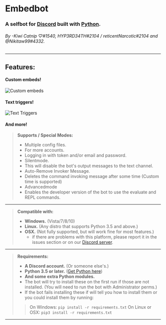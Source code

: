 # **Embedbot**
### A selfbot for [Discord][Discord] built with [Python][Python].
###### By  -Kiwi Catnip ♡#1540, HYP3RD34TH#2104 / reticentNarcotic#2104 and @Nikitaw99#4332.
------
## Features:


#### Custom embeds!
![Custom embeds](https://camo.githubusercontent.com/7511b389bc7cc45391054a50f2c42721d996a90c/68747470733a2f2f66696c65732e636174626f782e6d6f652f3664316e70702e676966)

#### Text triggers!

![Text Triggers](https://camo.githubusercontent.com/11decc2ec9a8716b19d55d91593d49e166e35e83/68747470733a2f2f66696c65732e636174626f782e6d6f652f766e7669717a2e676966)
#### And more!

> **Supports / Special Modes:**
> - Multiple config files.
>  - For more accounts.
> - Logging in with token and/or email and password.
> - Silentmode.
>  - This will disable the bot's output messages to the text channel.
> - Auto-Remove Invoker Message.
>  - Deletes the command invoking message after some time (Custom time is supported)
> - Advancedmode
>  - Enables the developer version of the bot to use the evaluate and REPL commands.

-----

> **Compatible with:**
> - **Windows.** (Vista/7/8/10)
> - **Linux.** (Any distro that supports Python 3.5 and above.)
> - **OSX.** (Not fully supported, but will work fine for most features.)
>   - if there are problems with this platform, please report it in the issues section or on our [Discord server][Discord Server].

----

> **Requirements:**
> - **A Discord account.** (Or someone else's.)
> - **Python 3.5 or later.** ([Get Python here][Python])
> - **And some extra Python modules.**
>  - The bot will try to install these on the first run if those are not installed. (You will need to run the bot with Administrator perms.)
>  - If the bot fails installing these if will tell you how to install them or you could install them by running:
>> On Windows:
>> ```pip install -r requirements.txt```
>> On Linux or OSX:
>> ```pip3 install -r requirements.txt```

----

[Python]: https://www.python.org/ 
[Discord]: https://discordapp.com/
[Discord.py]: https://github.com/Rapptz/discord.py
[Discord Server]: https://discordapp.com/invite/KFYAUyw
